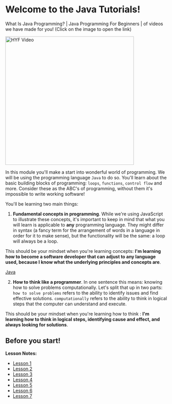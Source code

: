 # Welcome to the Java Tutorials!

What Is Java Programming? | Java Programming For Beginners |  of videos  we have made for you! (Click on the image to open the link)

<a href="https://www.youtube.com/watch?v=mAtkPQO1FcA" target="_blank"><img src="https://static.javatpoint.com/images/core/java-features.png" width="400" height="400" alt="HYF Video" /></a>



In this module you'll make a start into wonderful world of programming. We will be using the programming language `Java` to do so. You'll learn about the basic building blocks of programming: `loops`, `functions`, `control flow` and more. Consider these as the ABC's of programming, without them it's impossible to write working software!

You'll be learning two main things:

1. **Fundamental concepts in programming**. While we're using JavaScript to illustrate these concepts, it's important to keep in mind that what you will learn is applicable to **any** programming language. They might differ in syntax (a fancy term for the arrangement of words in a language in order for it to make sense), but the functionality will be the same: a loop will always be a loop.

This should be your mindset when you're learning concepts: **I'm learning how to become a software developer that can adjust to any language used, because I know what the underlying principles and concepts are**.

[Java](<img src="https://www.edureka.co/blog/wp-content/uploads/2018/01/2-2.png" width="400" height="400" alt="HYF Video" />)

2. **How to think like a programmer**. In one sentence this means: knowing how to solve problems computationally. Let's split that up in two parts: `how to solve problems` refers to the ability to identify issues and find effective solutions. `computationally` refers to the ability to think in logical steps that the computer can understand and execute.

This should be your mindset when you're learning how to think : **I'm learning how to think in logical steps, identifying cause and effect, and always looking for solutions**.

## Before you start!

**Lesson Notes:**

* [Lesson 1](https://github.com/InfoTech-Academy/JAVA_LESSONS/blob/main/Lesson_1.md)
* [Lesson 2](https://github.com/InfoTech-Academy/JAVA_LESSONS/blob/main/Lesson_2.md)
* [Lesson 3](https://github.com/InfoTech-Academy/JAVA_LESSONS/blob/main/Lesson_3.md)
* [Lesson 4](https://github.com/InfoTech-Academy/JAVA_LESSONS/blob/main/Lesson_4.md)
* [Lesson 5](https://github.com/InfoTech-Academy/JAVA_LESSONS/blob/main/Lesson_5.md)
* [Lesson 6](https://github.com/InfoTech-Academy/JAVA_LESSONS/blob/main/Lesson_6.md)
* [Lesson 7](https://github.com/InfoTech-Academy/JAVA_LESSONS/blob/main/Lesson_7.md)
